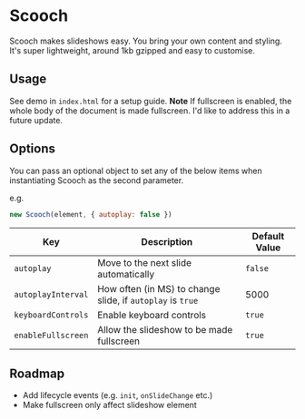 # Scooch

Scooch makes slideshows easy. You bring your own content and styling. It's super lightweight, around 1kb gzipped and easy to customise.

## Usage

See demo in `index.html` for a setup guide. **Note** If fullscreen is enabled, the whole body of the document is made fullscreen. I'd like to address this in a future update.

## Options

You can pass an optional object to set any of the below items when instantiating Scooch as the second parameter.

e.g.

```javascript
new Scooch(element, { autoplay: false })
```

| Key | Description | Default Value |
|---|---|---|
| `autoplay ` | Move to the next slide automatically | `false` |
| `autoplayInterval` | How often (in MS) to change slide, if `autoplay` is `true` | 5000 |
| `keyboardControls` | Enable keyboard controls | `true` |
| `enableFullscreen` | Allow the slideshow to be made fullscreen | `true` |

## Roadmap

- Add lifecycle events (e.g. `init`, `onSlideChange` etc.)
- Make fullscreen only affect slideshow element